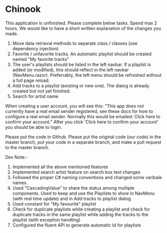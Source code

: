 # Chinook

This application is unfinished. Please complete below tasks. Spend max 2 hours.
We would like to have a short written explanation of the changes you made.

1. Move data retrieval methods to separate class / classes (use dependency injection)
2. Favorite / unfavorite tracks. An automatic playlist should be created named "My favorite tracks"
3. The user's playlists should be listed in the left navbar. If a playlist is added (or modified), this should reflect in the left navbar (NavMenu.razor). Preferrably, the left menu should be refreshed without a full page reload.
4. Add tracks to a playlist (existing or new one). The dialog is already created but not yet finished.
5. Search for artist name

When creating a user account, you will see this:
"This app does not currently have a real email sender registered, see these docs for how to configure a real email sender. Normally this would be emailed: Click here to confirm your account."
After you click 'Click here to confirm your account' you should be able to login.

Please put the code in Github. Please put the original code (our code) in the master branch, put your code in a separate branch, and make a pull request to the master branch.


Dev Note:-
1. Implemented all the above mentioned features
2. Implemented search artist feature on search box text changes
3. Followed the proper C# naming conventions and changed some varibale names.
4. Used "CascadingValue" to share the status among multiple components. Used to keep and use the Playlists to show in NavMenu (with real time update) and in Add tracks to playlist dialog
5. Used constant for "My favourite" playlist
6. Check for duplicate playlists while creating a playlist and check for duplicate tracks in the same playlist while adding the tracks to the playlist (with exception handling)
7. Configured the fluent API to generate automatic Id for playlists